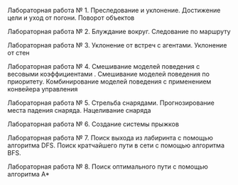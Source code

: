 Лабораторная работа № 1. Преследование и уклонение. Достижение цели и уход от погони. Поворот объектов

Лабораторная работа № 2. Блуждание вокруг. Следование по маршруту

Лабораторная работа № 3. Уклонение от встреч с агентами. Уклонение от стен

Лабораторная работа № 4. Смешивание моделей поведения с весовыми коэффициентами . Смешивание моделей поведения по приоритету. Комбинирование моделей поведения с применением конвейера управления

Лабораторная работа № 5. Стрельба снарядами. Прогнозирование места падения снаряда. Нацеливание снаряда

Лабораторная работа № 6. Создание системы прыжков

Лабораторная работа № 7. Поиск выхода из лабиринта с помощью алгоритма DFS. Поиск кратчайшего пути в сети с помощью алгоритма BFS.  

Лабораторная работа № 8. Поиск оптимального пути с помощью алгоритма A*
